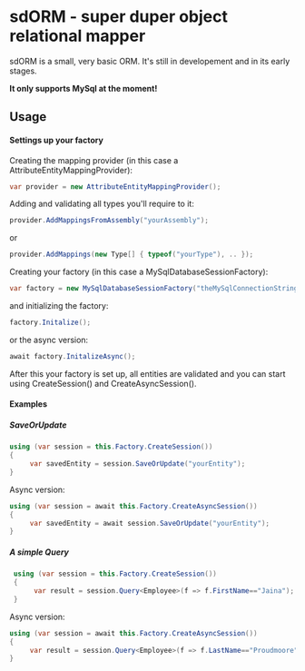 # sdORM - super duper object relational mapper

sdORM is a small, very basic ORM. It's still in developement and in its early stages.

**It only supports MySql at the moment!**

## Usage 

#### Settings up your factory
Creating the mapping provider (in this case a AttributeEntityMappingProvider):
```c#
var provider = new AttributeEntityMappingProvider();
```
Adding and validating all types you'll require to it:
```c#
provider.AddMappingsFromAssembly("yourAssembly");
```
or
```c#
provider.AddMappings(new Type[] { typeof("yourType"), .. });
```
Creating your factory (in this case a MySqlDatabaseSessionFactory):
```c#
var factory = new MySqlDatabaseSessionFactory("theMySqlConnectionString", provider);
```
and initializing the factory:
```c#
factory.Initalize();
```
or the async version:
```c#
await factory.InitalizeAsync();
```

After this your factory is set up, all entities are validated and you can start using CreateSession() and CreateAsyncSession().

#### Examples

##### SaveOrUpdate
```c#
using (var session = this.Factory.CreateSession())
{
     var savedEntity = session.SaveOrUpdate("yourEntity"); 
}
```
Async version:
```c#
using (var session = await this.Factory.CreateAsyncSession())
{
     var savedEntity = await session.SaveOrUpdate("yourEntity"); 
}
```

##### A simple Query

```c#
 using (var session = this.Factory.CreateSession())
 {
      var result = session.Query<Employee>(f => f.FirstName=="Jaina");
 }
```
Async version:
```c#
using (var session = await this.Factory.CreateAsyncSession())
{
     var result = session.Query<Employee>(f => f.LastName=="Proudmoore");
}
```
